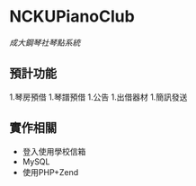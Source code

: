 NCKUPianoClub
=============
*成大鋼琴社琴點系統*

預計功能
------

1.琴房預借
1.琴譜預借
1.公告
1.出借器材
1.簡訊發送

實作相關
----

+ 登入使用學校信箱
+ MySQL
+ 使用PHP+Zend

